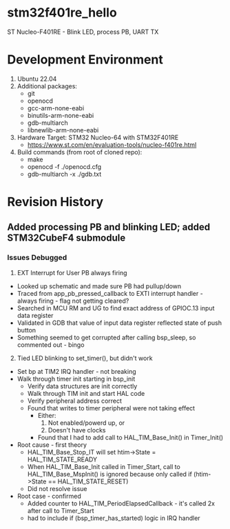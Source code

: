 # stm32f401re_hello
ST Nucleo-F401RE - Blink LED, process PB, UART TX

# Development Environment
1.  Ubuntu 22.04
2.  Additional packages:
    - git
    - openocd
    - gcc-arm-none-eabi
    - binutils-arm-none-eabi
    - gdb-multiarch
    - libnewlib-arm-none-eabi
3.  Hardware Target:  STM32 Nucleo-64 with STM32F401RE
    - https://www.st.com/en/evaluation-tools/nucleo-f401re.html
4.  Build commands (from root of cloned repo):
    - make
    - openocd -f ./openocd.cfg
    - gdb-multiarch -x ./gdb.txt

# Revision History

## Added processing PB and blinking LED; added STM32CubeF4 submodule

### Issues Debugged
1.  EXT Interrupt for User PB always firing
- Looked up schematic and made sure PB had pullup/down
- Traced from app_pb_pressed_callback to EXTI interrupt handler - always firing - flag not getting cleared?
- Searched in MCU RM and UG to find exact address of GPIOC.13 input data register
- Validated in GDB that value of input data register reflected state of push button
- Something seemed to get corrupted after calling bsp_sleep, so commented out - bingo

2.  Tied LED blinking to set_timer(), but didn't work
- Set bp at TIM2 IRQ handler - not breaking
- Walk through timer init starting in bsp_init
    - Verify data structures are init correctly
    - Walk through TIM init and start HAL code
    - Verify peripheral address correct
    - Found that writes to timer peripheral were not taking effect
        - Either:
            1.  Not enabled/powerd up, or
            2.  Doesn't have clocks
        - Found that I had to add call to HAL_TIM_Base_Init() in Timer_Init()
- Root cause - first theory
    - HAL_TIM_Base_Stop_IT will set htim->State = HAL_TIM_STATE_READY
    - When HAL_TIM_Base_Init called in Timer_Start, call to HAL_TIM_Base_MspInit() is ignored because only called if (htim->State == HAL_TIM_STATE_RESET)
    - Did not resolve issue
- Root case - confirmed
    - Added counter to HAL_TIM_PeriodElapsedCallback - it's called 2x after call to Timer_Start
    - had to include if (bsp_timer_has_started) logic in IRQ handler
